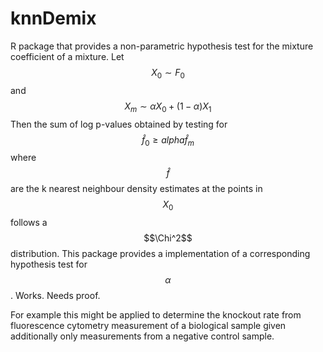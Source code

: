 # knnDemix
R package that provides a non-parametric hypothesis test for the mixture coefficient of a mixture.
Let $$X_0\sim F_0$$ and $$X_m\sim \alpha X_0 + (1-\alpha) X_1$$ 
Then the sum of log p-values obtained by testing for $$\hat{f}_0 \geq alpha \hat{f}_m$$ where $$\hat{f}$$ are the k nearest neighbour density estimates at the points in $$X_0$$ follows a $$\Chi^2$$ distribution.
This package provides a implementation of a corresponding hypothesis test for $$\alpha$$. Works. Needs proof.

For example this might be applied to determine the knockout rate from fluorescence cytometry measurement of a biological sample given additionally only measurements from a negative control sample.
